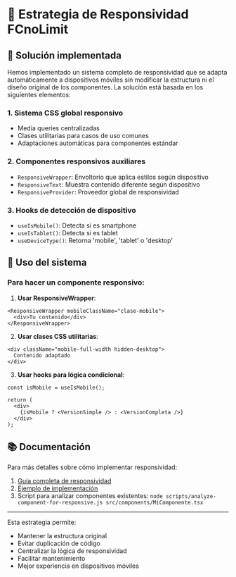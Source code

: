 # 📱 Estrategia de Responsividad FCnoLimit

## 🎯 Solución implementada

Hemos implementado un sistema completo de responsividad que se adapta automáticamente a dispositivos móviles sin modificar la estructura ni el diseño original de los componentes. La solución está basada en los siguientes elementos:

### 1. Sistema CSS global responsivo
- Media queries centralizadas
- Clases utilitarias para casos de uso comunes
- Adaptaciones automáticas para componentes estándar

### 2. Componentes responsivos auxiliares
- `ResponsiveWrapper`: Envoltorio que aplica estilos según dispositivo
- `ResponsiveText`: Muestra contenido diferente según dispositivo
- `ResponsiveProvider`: Proveedor global de responsividad

### 3. Hooks de detección de dispositivo
- `useIsMobile()`: Detecta si es smartphone
- `useIsTablet()`: Detecta si es tablet
- `useDeviceType()`: Retorna 'mobile', 'tablet' o 'desktop'

## 🚀 Uso del sistema

### Para hacer un componente responsivo:

1. **Usar ResponsiveWrapper**:
```tsx
<ResponsiveWrapper mobileClassName="clase-mobile">
  <div>Tu contenido</div>
</ResponsiveWrapper>
```

2. **Usar clases CSS utilitarias**:
```tsx
<div className="mobile-full-width hidden-desktop">
  Contenido adaptado
</div>
```

3. **Usar hooks para lógica condicional**:
```tsx
const isMobile = useIsMobile();

return (
  <div>
    {isMobile ? <VersionSimple /> : <VersionCompleta />}
  </div>
);
```

## 📚 Documentación

Para más detalles sobre cómo implementar responsividad:

1. [Guía completa de responsividad](./RESPONSIVE_GUIDE.md)
2. [Ejemplo de implementación](./src/examples/ResponsiveExamples.tsx)
3. Script para analizar componentes existentes: `node scripts/analyze-component-for-responsive.js src/components/MiComponente.tsx`

---

Esta estrategia permite:
- Mantener la estructura original
- Evitar duplicación de código
- Centralizar la lógica de responsividad
- Facilitar mantenimiento
- Mejor experiencia en dispositivos móviles
